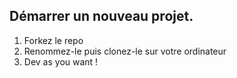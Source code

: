 ## Démarrer un nouveau projet.

1. Forkez le repo
1. Renommez-le puis clonez-le sur votre ordinateur
1. Dev as you want !
